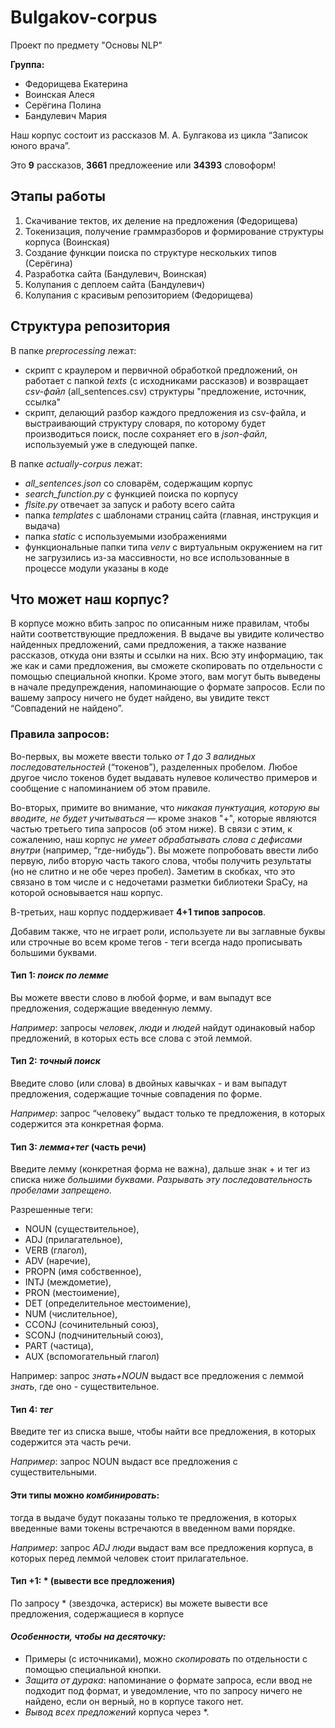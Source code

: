 # Bulgakov-corpus
Проект по предмету "Основы NLP"

**Группа:**
* Федорищева Екатерина
* Воинская Алеся
* Серёгина Полина
* Бандулевич Мария

Наш корпус состоит из рассказов М. А. Булгакова из цикла “Записок юного врача”.

Это **9** рассказов, **3661** предложеение или **34393** словоформ!

## Этапы работы
1) Скачивание тектов, их деление на предложения (Федорищева) 
2) Токенизация, получение граммразборов и формирование структуры корпуса (Воинская)
3) Создание функции поиска по структуре нескольких типов (Серёгина)
4) Разработка сайта (Бандулевич, Воинская)
5) Колупания с деплоем сайта (Бандулевич)
6) Колупания с красивым репозиторием (Федорищева)

## Структура репозитория
В папке _preprocessing_ лежат: 
* скрипт с краулером и первичной обработкой предложений, он работает с  папкой _texts_ (с исходниками рассказов) и возвращает _csv-файл_ (all_sentences.csv) структуры "предложение, источник, ссылка" 
* скрипт, делающий разбор каждого предложения из csv-файла, и выстраивающий структуру словаря, по которому будет производиться поиск, после сохраняет его в _json-файл_, используемый уже в следующей папке.

В папке _actually-corpus_ лежат:
* _all_sentences.json_ со словарём, содержащим корпус
* _search_function.py_ с функцией поиска по корпусу
* _flsite.py_ отвечает за запуск и работу всего сайта 
* папка _templates_ с шаблонами страниц сайта (главная, инструкция и выдача)
* папка _static_ с используемыми изображениями
* функциональные папки типа _venv_ с виртуальным окружением на гит не загрузились из-за массивности, но все использованные в процессе модули указаны в коде

## Что может наш корпус?
В корпусе можно вбить запрос по описанным ниже правилам, чтобы найти соответствующие предложения. В выдаче вы увидите количество найденных предложений, сами предложения, а также название рассказов, откуда они взяты и ссылки на них. Всю эту информацию, так же как и сами предложения, вы сможете скопировать по отдельности с помощью специальной кнопки. Кроме этого, вам могут быть выведены в начале предупреждения, напоминающие о формате запросов. Если по вашему запросу ничего не будет найдено, вы увидите текст “Совпадений не найдено”. 

### **Правила запросов:** 

Во-первых, вы можете ввести только _от 1 до 3 валидных последовательностей_ (“токенов”), разделенных пробелом. Любое другое число токенов будет выдавать нулевое количество примеров и сообщение с напоминанием об этом правиле.

Во-вторых, примите во внимание, что _никакая пунктуация, которую вы вводите, не будет учитываться_ — кроме знаков "+", которые являются частью третьего типа запросов (об этом ниже). В связи с этим, к сожалению, наш корпус _не умеет обрабатывать слова с дефисами внутри_ (например, “где-нибудь”). Вы можете попробовать ввести либо первую, либо вторую часть такого слова, чтобы получить результаты (но не слитно и не обе через пробел). Заметим в скобках, что это связано в том числе и с недочетами разметки библиотеки SpaCy, на которой основывается наш корпус.

В-третьих, наш корпус поддерживает **4+1 типов запросов**.

Добавим также, что не играет роли, используете ли вы заглавные буквы или строчные во всем кроме тегов - теги всегда надо прописывать большими буквами.
#### Тип 1: _поиск по лемме_
Вы можете ввести слово в любой форме, и вам выпадут все предложения, содержащие введенную лемму.

_Например_: запросы _человек_, _люди_ и _людей_ найдут одинаковый набор предложений, в которых есть все слова с этой леммой.

#### Тип 2: _точный поиск_
Введите слово (или слова) в двойных кавычках - и вам выпадут предложения, содержащие точные совпадения по форме.

_Например_: запрос “человеку” выдаст только те предложения, в которых содержится эта конкретная форма.

#### Тип 3: _лемма+тег_ (часть речи)
Введите лемму (конкретная форма не важна), дальше знак + и тег из списка ниже _большими буквами_. _Разрывать эту последовательность пробелами запрещено_.

Разрешенные теги: 
* NOUN (существительное),
* ADJ (прилагательное),
* VERB (глагол),
* ADV (наречие),
* PROPN (имя собственное),
* INTJ (междометие),
* PRON (местоимение),
* DET (определительное местоимение),
* NUM (числительное),
* CCONJ (сочинительный союз),
* SCONJ (подчинительный союз),
* PART (частица),
* AUX (вспомогательный глагол)

Например: запрос _знать+NOUN_ выдаст все предложения с леммой _знать_, где оно - существительное.

#### Тип 4: _тег_
Введите тег из списка выше, чтобы найти все предложения, в которых содержится эта часть речи.

_Например_: запрос NOUN выдаст все предложения с существительными. <br>

#### Эти типы можно _комбинировать_: 
тогда в выдаче будут показаны только те предложения, в которых введенные вами токены встречаются в введенном вами порядке.

_Например_: запрос _ADJ люди_ выдаст вам все предложения корпуса, в которых перед леммой человек стоит прилагательное.

#### Тип +1: * (вывести все предложения)
По запросу * (звездочка, астериск) вы можете вывести все предложения, содержащиеся в корпусе

#### _**Особенности, чтобы на десяточку:**_
* Примеры (с источниками), можно _скопировать_ по отдельности с помощью специальной кнопки.
* _Защита от дурака_: напоминание о формате запроса, если ввод не подходит под формат, и уведомление, что по запросу ничего не найдено, если он верный, но в корпусе такого нет.
* _Вывод всех предложений_ корпуса через *.

